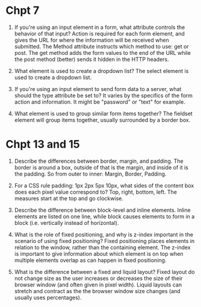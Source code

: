 # Chpt 7

1. If you're using an input element in a form, what attribute controls the behavior of that input?  Action is required for each form element, and gives the URL for where the information will be received when submitted.  The Method attribute instructs which method to use: get or post. The get method adds the form values to the end of the URL while the post method (better) sends it hidden in the HTTP headers.

2. What element is used to create a dropdown list?  The select element is used to create a dropdown list.

3. If you're using an input element to send form data to a server, what should the type attribute be set to?  It varies by the specifics of the form action and information.  It might be "password" or "text" for example.

4. What element is used to group similar form items together? The fieldset element will group items together, usually surrounded by a border box.


# Chpt 13 and 15

1. Describe the differences between border, margin, and padding.  The border is around a box, outside of that is the margin, and inside of it is the padding.  So from outer to inner:  Margin, Border, Padding.

2. For a CSS rule padding: 1px 2px 5px 10px, what sides of the content box does each pixel value correspond to?  Top, right, bottom, left.  The measures start at the top and go clockwise.

3. Describe the difference between block-level and inline elements.  Inline elements are listed on one line, while block causes elements to form in a block (i.e. vertically instead of horizontal).

4. What is the role of fixed positioning, and why is z-index important in the scenario of using fixed positioning?  Fixed positioning places elements in relation to the window, rather than the containing element.  The z-index is important to give information about which element is on top when multiple elements overlap as can happen in fixed positioning.

5. What is the difference between a fixed and liquid layout? Fixed layout do not change size as the user increases or decreases the size of their browser window (and often given in pixel width).  Liquid layouts can stretch and contract as the the browser window size changes (and usually uses percentages).
